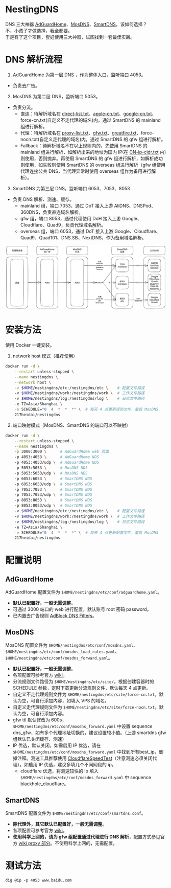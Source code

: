 # NestingDNS
DNS 三大神器 [AdGuardHome](https://github.com/AdguardTeam/AdGuardHome)、[MosDNS](https://github.com/IrineSistiana/mosdns)、[SmartDNS](https://github.com/pymumu/smartdns)，该如何选择？  
不，小孩子才做选择，我全都要。  
于是有了这个项目，套娃使用三大神器，试图找到一套最佳实践。

# DNS 解析流程
1. AdGuardHome 为第一层 DNS ，作为整体入口，监听端口 4053。
- 负责去广告。
2. MosDNS 为第二层 DNS，监听端口 5053。
- 负责分流。
    - 直连：待解析域名在 [direct-list.txt](https://raw.githubusercontent.com/Loyalsoldier/v2ray-rules-dat/release/direct-list.txt)、[apple-cn.txt](https://raw.githubusercontent.com/Loyalsoldier/v2ray-rules-dat/release/apple-cn.txt)、[google-cn.txt](https://raw.githubusercontent.com/Loyalsoldier/v2ray-rules-dat/release/google-cn.txt)、force-cn.txt(自定义不走代理的域名)内，通过 SmartDNS 的 mainland 组进行解析。
    - 代理：待解析域名在 [proxy-list.txt](https://raw.githubusercontent.com/Loyalsoldier/v2ray-rules-dat/release/proxy-list.txt)、[gfw.txt](https://raw.githubusercontent.com/Loyalsoldier/v2ray-rules-dat/release/gfw.txt)、[greatfire.txt](https://raw.githubusercontent.com/Loyalsoldier/v2ray-rules-dat/release/greatfire.txt)、force-nocn.txt(自定义走代理的域名)内，通过 SmartDNS 的 gfw 组进行解析。
    - Fallback：待解析域名不在以上规则内的，先使用 SmartDNS 的 mainland 组进行解析，如解析出来的地址为国内 IP(在 [CN-ip-cidr.txt](https://raw.githubusercontent.com/Hackl0us/GeoIP2-CN/release/CN-ip-cidr.txt) 内)则使用，否则抛弃。再使用 SmartDNS 的 gfw 组进行解析，如解析成功则使用，如失败则使用 SmartDNS 的 overseas 组进行解析（gfw 组使用代理连接公共 DNS，当代理异常时使用 overseas 组作为备用进行解析）。
3. SmartDNS 为第三层 DNS，监听端口 6053、7053、8053
- 负责 DNS 解析、测速、缓存。
    - mainland 组，端口 7053，通过 DoT 接入上游 AliDNS、DNSPod、360DNS，负责直连域名解析。
    - gfw 组，端口 8053，通过代理使用 DoH 接入上游 Google、Cloudflare、Quad9，负责代理域名解析。
    - overseas 组，端口 6053，通过 DoT 接入上游 Google、Cloudflare、Quad9、Quad101、DNS.SB、NextDNS，作为备用域名解析。

![NestingDNS](docs/NestingDNS.png)

# 安装方法
使用 Docker 一键安装。  
1. network host 模式（推荐使用）
```bash
docker run -d \
    --restart unless-stopped \
    --name nestingdns \
    --network host \
    -v $HOME/nestingdns/etc:/nestingdns/etc \    # 配置文件路径
    -v $HOME/nestingdns/work:/nestingdns/work \  # 工作文件路径
    -v $HOME/nestingdns/log:/nestingdns/log \    # 日志文件路径
    -e TZ=Asia/Shanghai \
    -e SCHEDULE="0  4  *  *  *" \  # 每天 4 点更新规则文件，重启 MosDNS
    217heidai/nestingdns
```

2. 端口映射模式（MosDNS、SmartDNS 的端口可以不映射）
```bash
docker run -d \
    --restart unless-stopped \
    --name nestingdns \
    -p 3000:3000 \      # AdGuardHome web 页面
    -p 4053:4053 \      # AdGuardHome NDS
    -p 4053:4053/udp \  # AdGuardHome NDS
    -p 5053:5053 \      # MosDNS NDS
    -p 5053:5053/udp \  # MosDNS NDS
    -p 6053:6053 \      # SmartDNS NDS
    -p 6053:6053/udp \  # SmartDNS NDS
    -p 7053:7053 \      # SmartDNS NDS
    -p 7053:7053/udp \  # SmartDNS NDS
    -p 8053:8053 \      # SmartDNS NDS
    -p 8053:8053/udp \  # SmartDNS NDS
    -v $HOME/nestingdns/etc:/nestingdns/etc \    # 配置文件路径
    -v $HOME/nestingdns/work:/nestingdns/work \  # 工作文件路径
    -v $HOME/nestingdns/log:/nestingdns/log \    # 日志文件路径
    -e TZ=Asia/Shanghai \
    -e SCHEDULE="0  4  *  *  *" \  # 每天 4 点更新配置文件，重启 MosDNS
    217heidai/nestingdns
```

# 配置说明
## AdGuardHome
AdGuardHome 配置文件为 `$HOME/nestingdns/etc/conf/adguardhome.yaml`。
- **默认已配置好，一般无需调整**。
- 可通过 3000 端口的 web 进行配置，默认账号 root 密码 password。
- 已内置去广告规则 [AdBlock DNS Filters](https://github.com/217heidai/adblockfilters)。

## MosDNS
MosDNS 配置文件为 `$HOME/nestingdns/etc/conf/mosdns.yaml`、`$HOME/nestingdns/etc/conf/mosdns_load_rules.yaml`、`$HOME/nestingdns/etc/conf/mosdns_forward.yaml`。
- **默认已配置好，一般无需调整**。
- 各项配置可参考官方 [wiki](https://irine-sistiana.gitbook.io/mosdns-wiki/)。
- 分流规则文件路径为 `$HOME/nestingdns/etc/site/`。根据创建容器时的 SCHEDULE 参数，定时下载更新分流规则文件，默认每天 4 点更新。
- 自定义不走代理规则文件为 `$HOME/nestingdns/etc/site/force-cn.txt`。默认为空，可自行添加内容，如填入 VPS 的域名。
- 自定义走代理规则文件为 `$HOME/nestingdns/etc/site/force-nocn.txt`。默认为空，可自行添加内容。
- gfw ttl 默认修改为 600s，`$HOME/nestingdns/etc/conf/mosdns_forward.yaml` 中设置 sequence dns_gfw，如有多个代理地址切换的，建议设置较小值。（上游 smartdns gfw 组默认已关闭缓存、测速）
- IP 优选，默认关闭。如需启用 IP 优选，请在 `$HOME/nestingdns/etc/conf/mosdns_forward.yaml` 中找到所有best_ip，删掉注释。测速工具推荐使用 [CloudflareSpeedTest](https://github.com/XIU2/CloudflareSpeedTest)（注意测速必须关闭代理）。如启用 IP 优选，建议多填几个不同网段的 ip。
    - cloudflare 优选，将测速较快的 ip 填入 `$HOME/nestingdns/etc/conf/mosdns_forward.yaml` 中 sequence blackhole_cloudflare。

## SmartDNS
SmartDNS 配置文件为 `$HOME/nestingdns/etc/conf/smartdns.conf`。
- **除代理外，其它默认已配置好，一般无需调整**。
- 各项配置可参考官方 [wiki](https://pymumu.github.io/smartdns/)。
- **使用科学上网的，请为 gfw 组配置通过代理进行 DNS 解析**，配置方式参见官方 [wiki proxy 部分](https://pymumu.github.io/smartdns/config/proxy/)。不使用科学上网的，无需配置。

# 测试方法
```
dig @ip -p 4053 www.baidu.com
```